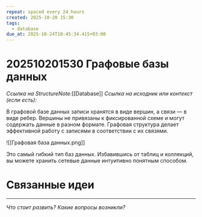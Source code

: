 ```yaml
---
repeat: spaced every 24 hours
created: 2025-10-20 15:30
tags:
  - database
due_at: 2025-10-24T10:45:34.415+03:00
---
```

# 202510201530 Графовые базы данных

*Ссылка на StructureNote:*[[Database]]
*Ссылка на исходник или контекст (если есть):*

В графовой базе данных записи хранятся в виде вершин, а связи — в виде ребер. Вершины не привязаны к фиксированной схеме и могут содержать данные в разном формате. Графовая структура делает эффективной работу с записями в соответствии с их связями.

![[Графовая база данных.png]]

Это самый гибкий тип баз данных. Избавившись от таблиц и коллекций, вы можете хранить сетевые данные интуитивно понятным способом.

# Связанные идеи

---

*Что стоит развить? Какие вопросы возникли?*
